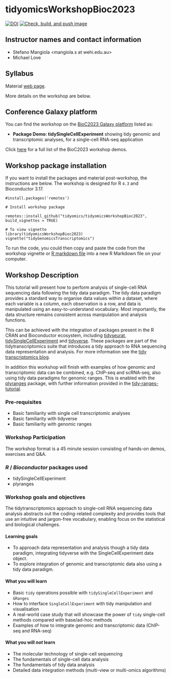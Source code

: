 # tidyomicsWorkshopBioc2023

<!-- badges: start -->
[![DOI](https://zenodo.org/badge/379767139.svg)](https://zenodo.org/badge/latestdoi/379767139)
[![Check, build, and push image](https://github.com/tidyomics/tidyomicsWorkshopBioc2023/actions/workflows/basic_checks.yaml/badge.svg)](https://github.com/tidyomics/tidyomicsWorkshopBioc2023/actions/workflows/basic_checks.yaml)
<!-- badges: end -->

## Instructor names and contact information 

* Stefano Mangiola <mangiola.s at wehi.edu.au>
* Michael Love <michaelisaiahlove at gmail.com>

## Syllabus

Material [web page](https://tidyomics.github.io/tidyomicsWorkshopBioc2023/).

More details on the workshop are below.

## Conference Galaxy platform

You can find the workshop on the [BioC2023 Galaxy platform](https://workshop.bioconductor.org/) listed as:

* **Package Demo: tidySingleCellExperiment** showing tidy genomic and transcriptomic analyses, for a single-cell RNA-seq application

Click [here](https://bioc2023.bioconductor.org/workshops/) for a full list of the BioC2023 workshop demos.

## Workshop package installation 

If you want to install the packages and material post-workshop, the
instructions are below. The workshop is designed for R `4.3` and
Bioconductor 3.17. 

```
#install.packages('remotes')
          
# Install workshop package

remotes::install_github("tidyomics/tidyomicsWorkshopBioc2023", build_vignettes = TRUE)

# To view vignette
library(tidyomicsWorkshopBioc2023)
vignette("tidyGenomicsTranscriptomics")
```

To run the code, you could then copy and paste the code from the
workshop vignette or 
[R markdown file](https://raw.githubusercontent.com/tidyomics/tidyomicsWorkshopBioc2023/master/vignettes/tidyGenomicsTranscriptomics.Rmd)
into a new R Markdown file on your computer. 

## Workshop Description

This tutorial will present how to perform analysis of single-cell RNA
sequencing data following the tidy data paradigm. The tidy data
paradigm provides a standard way to organise data values within a
dataset, where each variable is a column, each observation is a row,
and data is manipulated using an easy-to-understand vocabulary. Most
importantly, the data structure remains consistent across manipulation
and analysis functions.

This can be achieved with the integration of packages present in the R
CRAN and Bioconductor ecosystem, including
[tidyseurat](https://stemangiola.github.io/tidyseurat/),
[tidySingleCellExperiment](https://stemangiola.github.io/tidySingleCellExperiment/)
and [tidyverse](https://www.tidyverse.org/). These packages are part
of the tidytranscriptomics suite that introduces a tidy approach to
RNA sequencing data representation and analysis. For more information
see the [tidy transcriptomics
blog](https://stemangiola.github.io/tidytranscriptomics/). 

In addition this workshop will finish with examples of how genomic and
transcriptomic data can be combined, e.g. ChIP-seq and scRNA-seq, also
using tidy data paradigms for genomic ranges. This is enabled with the 
[plyranges](https://sa-lee.github.io/plyranges/) package,
with further information provided in the 
[tidy-ranges-tutorial](https://tidyomics.github.io/tidy-ranges-tutorial/).

### Pre-requisites

* Basic familiarity with single cell transcriptomic analyses
* Basic familiarity with tidyverse
* Basic familiarity with genomic ranges

### Workshop Participation

The workshop format is a 45 minute session consisting of hands-on
demos, exercises and Q&A. 

### _R_ / _Bioconductor_ packages used

* tidySingleCellExperiment
* plyranges

### Workshop goals and objectives

The tidytranscriptomics approach to single-cell RNA sequencing data
analysis abstracts out the coding-related complexity and provides
tools that use an intuitive and jargon-free vocabulary, enabling focus
on the statistical and biological challenges.

#### Learning goals

* To approach data representation and analysis though a tidy data
  paradigm, integrating tidyverse with the SingleCellExperiment data
  object.
* To explore integration of genomic and transcriptomic data also using
  a tidy data paradigm.

#### What you will learn

-   Basic `tidy` operations possible with `tidySingleCellExperiment`
    and `GRanges`
-   How to interface `SingleCellExperiment` with tidy manipulation and
    visualisation 
-   A real-world case study that will showcase the power of `tidy`
    single-cell methods compared with base/ad-hoc methods
-   Examples of how to integrate genomic and transcriptomic data
    (ChIP-seq and RNA-seq)

#### What you will *not* learn

-   The molecular technology of single-cell sequencing
-   The fundamentals of single-cell data analysis
-   The fundamentals of tidy data analysis
-   Detailed data integration methods (multi-view or multi-omics
    algorithms)
